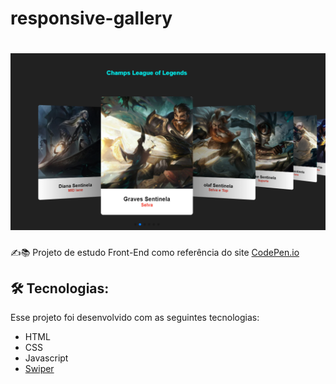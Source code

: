 # responsive-gallery
<h1 align="center">
    <img alt="" title="" src=".github/img.png" />
</h1>

:writing_hand:📚		Projeto de estudo Front-End como referência do site [CodePen.io](https://codepen.io/)

##  :hammer_and_wrench: Tecnologias:

Esse projeto foi desenvolvido com as seguintes tecnologias:

- HTML
- CSS
- Javascript
- [Swiper](https://swiperjs.com/)
